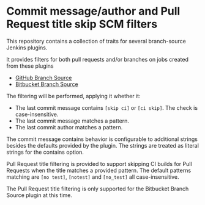 # Commit message/author and Pull Request title skip SCM filters

This repository contains a collection of traits for several branch-source Jenkins plugins.

It provides filters for both pull requests and/or branches on jobs created from these plugins
 - [GitHub Branch Source](https://github.com/jenkinsci/github-branch-source-plugin)
 - [Bitbucket Branch Source](https://github.com/jenkinsci/bitbucket-branch-source-plugin)

The filtering will be performed, applying it whether it:

- The last commit message contains `[skip ci]` or `[ci skip]`. The check is case-insensitive.
- The last commit message matches a pattern.
- The last commit author matches a pattern.

The commit message contains behavior is configurable to additional strings besides the
defaults provided by the plugin. The strings are treated as literal strings for the
contains option.

Pull Request title filtering is provided to support skipping CI builds for Pull Requests
when the title matches a provided pattern. The default patterns matching are `[no test]`,
`[notest]` and `[no_test]` all case-insensitive.

The Pull Request title filtering is only supported for the Bitbucket Branch Source plugin at
this time.
